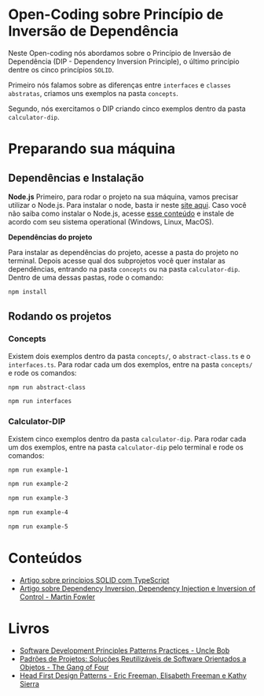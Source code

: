 # Open-Coding sobre Princípio de Inversão de Dependência

Neste Open-coding nós abordamos sobre o Princípio de Inversão de Dependência (DIP - Dependency Inversion Principle), o último princípio dentre os cinco princípios `SOLID`.

Primeiro nós falamos sobre as diferenças entre `interfaces` e `classes abstratas`, criamos uns exemplos na pasta `concepts`.

Segundo, nós exercitamos o DIP criando cinco exemplos dentro da pasta `calculator-dip`.

# Preparando sua máquina

## Dependências e Instalação

**Node.js**
Primeiro, para rodar o projeto na sua máquina, vamos precisar utilizar o Node.js. Para instalar o node, basta ir neste [site aqui](https://nodejs.org/en). Caso você não saiba como instalar o Node.js, acesse [esse conteúdo](https://www.alura.com.br/artigos/como-instalar-node-js-windows-linux-macos?utm_term=&utm_campaign=%5BSearch%5D+%5BPerformance%5D+-+Dynamic+Search+Ads+-+Artigos+e+Conte%C3%BAdos&utm_source=adwords&utm_medium=ppc&hsa_acc=7964138385&hsa_cam=11384329873&hsa_grp=111087461203&hsa_ad=687448474447&hsa_src=s&hsa_tgt=aud-527303763294:dsa-2276348409543&hsa_kw=&hsa_mt=&hsa_net=adwords&hsa_ver=3&gad_source=2&gclid=Cj0KCQiAz8GuBhCxARIsAOpzk8zVvzeTv3NsGA8_-Wm4cxUL2KAHY9VNJIc4YJBQx39r3qC79C8Jh_4aAsTjEALw_wcB) e instale de acordo com seu sistema operational (Windows, Linux, MacOS).

**Dependências do projeto**

Para instalar as dependências do projeto, acesse a pasta do projeto no terminal. Depois acesse qual dos subprojetos você quer instalar as dependências, entrando na pasta `concepts` ou na pasta `calculator-dip`. Dentro de uma dessas pastas, rode o comando:

```bash
npm install
```

## Rodando os projetos

### Concepts

Existem dois exemplos dentro da pasta `concepts/`, o `abstract-class.ts` e o `interfaces.ts`. Para rodar cada um dos exemplos, entre na pasta `concepts/` e rode os comandos:

```bash
npm run abstract-class

```

```bash
npm run interfaces

```

### Calculator-DIP

Existem cinco exemplos dentro da pasta `calculator-dip`. Para rodar cada um dos exemplos, entre na pasta `calculator-dip` pelo terminal e rode os comandos:

```bash
npm run example-1

```

```bash
npm run example-2

```

```bash
npm run example-3

```

```bash
npm run example-4

```

```bash
npm run example-5

```

# Conteúdos

- [Artigo sobre princípios SOLID com TypeScript](https://medium.com/@matheusbessa_44838/princ%C3%ADpios-solid-com-typescript-4f8a9d5d1ef8)
- [Artigo sobre Dependency Inversion, Dependency Injection e Inversion of Control - Martin Fowler](https://martinfowler.com/articles/dipInTheWild.html)

# Livros

- [Software Development Principles Patterns Practices - Uncle Bob](https://www.amazon.com/Software-Development-Principles-Patterns-Practices/dp/0135974445)
- [Padrões de Projetos: Soluções Reutilizáveis de Software Orientados a Objetos - The Gang of Four](https://www.amazon.com.br/Padr%C3%B5es-Projetos-Solu%C3%A7%C3%B5es-Reutiliz%C3%A1veis-Orientados/dp/8573076100/ref=asc_df_8573076100/?tag=googleshopp00-20&linkCode=df0&hvadid=379748659420&hvpos=&hvnetw=g&hvrand=10183015816504247065&hvpone=&hvptwo=&hvqmt=&hvdev=c&hvdvcmdl=&hvlocint=&hvlocphy=9101338&hvtargid=pla-812887614857&psc=1&mcid=2f59b4d0d8533e1a9bfcd99838e1a3ee)
- [Head First Design Patterns - Eric Freeman, Elisabeth Freeman e Kathy Sierra](https://www.amazon.com.br/Head-First-Design-Patterns-Freeman/dp/0596007124/ref=asc_df_0596007124/?tag=googleshopp00-20&linkCode=df0&hvadid=379787788238&hvpos=&hvnetw=g&hvrand=10183015816504247065&hvpone=&hvptwo=&hvqmt=&hvdev=c&hvdvcmdl=&hvlocint=&hvlocphy=9101338&hvtargid=pla-432743742179&psc=1&mcid=e039c1cebf863d1d8d3b08ef380393be)
